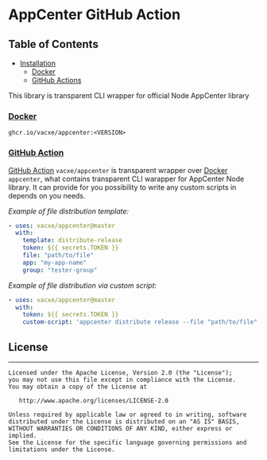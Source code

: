 # AppCenter GitHub Action
## Table of Contents

- [Installation](#installation)
  - [Docker](#docker)
  - [GitHub Actions](#github-action)

This library is transparent CLI wrapper for official Node AppCenter library
### [Docker](https://github.com/Vacxe/appcenter/pkgs/container/appcenter)

```
ghcr.io/vacxe/appcenter:<VERSION>
```

### [GitHub Action](https://github.com/marketplace/actions/appcenter)

[GitHub Action](https://github.com/marketplace/actions/appcenter-ms) `vacxe/appcenter` is transparent wrapper over [Docker](https://github.com/Vacxe/appcenter/pkgs/container/appcenter) `appcenter`, what contains transparent CLI warapper for AppCenter Node library. It can provide for you possibility to write any custom scripts in depends on you needs.

*Example of file distribution template:*
```yaml
- uses: vacxe/appcenter@master
  with:
    template: distribute-release
    token: ${{ secrets.TOKEN }}
    file: "path/to/file"
    app: "my-app-name"
    group: "tester-group"
```
*Example of file distribution via custom script:*
```yaml
- uses: vacxe/appcenter@master
  with:
    token: ${{ secrets.TOKEN }}
    custom-script: 'appcenter distribute release --file "path/to/file" --app "my-app-name" --group "tester-group" --output json
```

## License

-------

    Licensed under the Apache License, Version 2.0 (the "License");
    you may not use this file except in compliance with the License.
    You may obtain a copy of the License at

       http://www.apache.org/licenses/LICENSE-2.0

    Unless required by applicable law or agreed to in writing, software
    distributed under the License is distributed on an "AS IS" BASIS,
    WITHOUT WARRANTIES OR CONDITIONS OF ANY KIND, either express or implied.
    See the License for the specific language governing permissions and
    limitations under the License.
